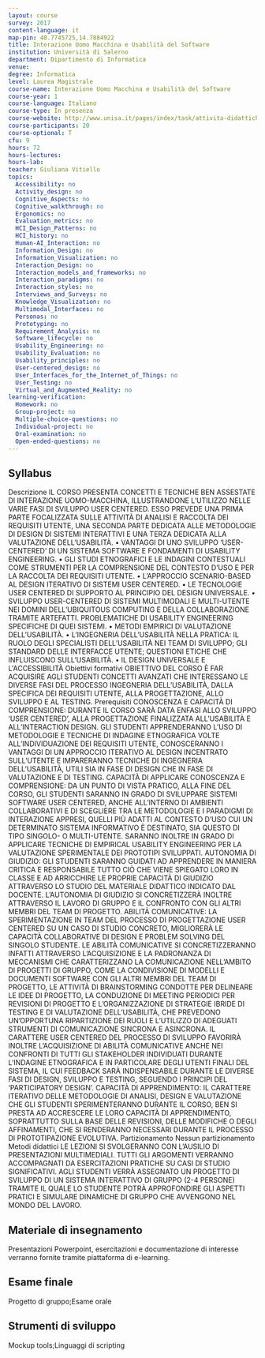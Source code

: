 ```yaml
---
layout: course
survey: 2017
content-language: it
map-pin: 40.7745725,14.7884922
title: Interazione Uomo Macchina e Usabilità del Software
institution: Università di Salerno
department: Dipartimento di Informatica
venue: 
degree: Informatica
level: Laurea Magistrale
course-name: Interazione Uomo Macchina e Usabilità del Software
course-year: 1
course-language: Italiano
course-type: In presenza
course-website: http://www.unisa.it/pages/index/task/attivita-didattiche/id/47535/aa_off/2015/idStructure/8028/part/N0
course-participants: 20
course-optional: T
cfu: 9
hours: 72
hours-lectures: 
hours-lab: 
teacher: Giuliana Vitiello
topics: 
  Accessibility: no 
  Activity_design: no 
  Cognitive_Aspects: no 
  Cognitive_walkthrough: no 
  Ergonomics: no 
  Evaluation_metrics: no 
  HCI_Design_Patterns: no 
  HCI_history: no 
  Human-AI_Interaction: no 
  Information_Design: no 
  Information_Visualization: no 
  Interaction_Design: no 
  Interaction_models_and_frameworks: no 
  Interaction_paradigms: no 
  Interaction_styles: no 
  Interviews_and_Surveys: no 
  Knowledge_Visualization: no 
  Multimodal_Interfaces: no 
  Personas: no 
  Prototyping: no 
  Requirement_Analysis: no 
  Software_lifecycle: no 
  Usability_Engineering: no 
  Usability_Evaluation: no 
  Usability_principles: no 
  User-centered_design: no 
  User_Interfaces_for_the_Internet_of_Things: no 
  User_Testing: no 
  Virtual_and_Augmented_Reality: no 
learning-verification: 
  Homework: no 
  Group-project: no 
  Multiple-choice-questions: no 
  Individual-project: no 
  Oral-examination: no 
  Open-ended-questions: no 
---
```



## Syllabus 
Descrizione
IL CORSO PRESENTA CONCETTI E TECNICHE BEN ASSESTATE DI INTERAZIONE UOMO-MACCHINA, ILLUSTRANDONE L’UTILIZZO NELLE VARIE FASI DI SVILUPPO USER CENTERED. ESSO PREVEDE UNA PRIMA PARTE FOCALIZZATA SULLE ATTIVITÀ DI ANALISI E RACCOLTA DEI REQUISITI UTENTE, UNA SECONDA PARTE DEDICATA ALLE METODOLOGIE DI DESIGN DI SISTEMI INTERATTIVI E UNA TERZA DEDICATA ALLA VALUTAZIONE DELL’USABILITÀ. •	VANTAGGI DI UNO SVILUPPO ‘USER-CENTERED’ DI UN SISTEMA SOFTWARE E FONDAMENTI DI USABILITY ENGINEERING. •	GLI STUDI ETNOGRAFICI E LE INDAGINI CONTESTUALI COME STRUMENTI PER LA COMPRENSIONE DEL CONTESTO D’USO E PER LA RACCOLTA DEI REQUISITI UTENTE. •	L’APPROCCIO SCENARIO-BASED AL DESIGN ITERATIVO DI SISTEMI USER CENTERED. •	LE TECNOLOGIE USER CENTERED DI SUPPORTO AL PRINCIPIO DEL DESIGN UNIVERSALE. •	SVILUPPO USER-CENTERED DI SISTEMI MULTIMODALI E MULTI-UTENTE NEI DOMINI DELL’UBIQUITOUS COMPUTING E DELLA COLLABORAZIONE TRAMITE ARTEFATTI. PROBLEMATICHE DI USABILITY ENGINEERING SPECIFICHE DI QUEI SISTEMI. • METODI EMPIRICI DI VALUTAZIONE DELL’USABILITÀ. •	L’INGEGNERIA DELL’USABILITÀ NELLA PRATICA: IL RUOLO DEGLI SPECIALISTI DELL’USABILITÀ NEI TEAM DI SVILUPPO; GLI STANDARD DELLE INTERFACCE UTENTE; QUESTIONI ETICHE CHE INFLUISCONO SULL’USABILITÀ. •	IL DESIGN UNIVERSALE E L'ACCESSIBILITÀ
Obiettivi formativi
OBIETTIVO DEL CORSO È FAR ACQUISIRE AGLI STUDENTI CONCETTI AVANZATI CHE INTERESSANO LE DIVERSE FASI DEL PROCESSO INGEGNERIA DELL’USABILITÀ, DALLA SPECIFICA DEI REQUISITI UTENTE, ALLA PROGETTAZIONE, ALLO SVILUPPO E AL TESTING.
Prerequisiti
CONOSCENZA E CAPACITÀ DI COMPRENSIONE: DURANTE IL CORSO SARÀ DATA ENFASI ALLO SVILUPPO ‘USER CENTERED’, ALLA PROGETTAZIONE FINALIZZATA ALL’USABILITÀ E ALL’INTERACTION DESIGN. GLI STUDENTI APPRENDERANNO L’USO DI METODOLOGIE E TECNICHE DI INDAGINE ETNOGRAFICA VOLTE ALL’INDIVIDUAZIONE DEI REQUISITI UTENTE, CONOSCERANNO I VANTAGGI DI UN APPROCCIO ITERATIVO AL DESIGN INCENTRATO SULL’UTENTE E IMPARERANNO TECNICHE DI INGEGNERIA DELL’USABILITÀ, UTILI SIA IN FASE DI DESIGN CHE IN FASE DI VALUTAZIONE E DI TESTING. CAPACITÀ DI APPLICARE CONOSCENZA E COMPRENSIONE: DA UN PUNTO DI VISTA PRATICO, ALLA FINE DEL CORSO, GLI STUDENTI SARANNO IN GRADO DI SVILUPPARE SISTEMI SOFTWARE USER CENTERED, ANCHE ALL’INTERNO DI AMBIENTI COLLABORATIVI E DI SCEGLIERE TRA LE METODOLOGIE E I PARADIGMI DI INTERAZIONE APPRESI, QUELLI PIÙ ADATTI AL CONTESTO D’USO CUI UN DETERMINATO SISTEMA INFORMATIVO È DESTINATO, SIA QUESTO DI TIPO SINGOLO- O MULTI-UTENTE. SARANNO INOLTRE IN GRADO DI APPLICARE TECNICHE DI EMPIRICAL USABILITY ENGINEERING PER LA VALUTAZIONE SPERIMENTALE DEI PROTOTIPI SVILUPPATI. AUTONOMIA DI GIUDIZIO: GLI STUDENTI SARANNO GUIDATI AD APPRENDERE IN MANIERA CRITICA E RESPONSABILE TUTTO CIÒ CHE VIENE SPIEGATO LORO IN CLASSE E AD ARRICCHIRE LE PROPRIE CAPACITÀ DI GIUDIZIO ATTRAVERSO LO STUDIO DEL MATERIALE DIDATTICO INDICATO DAL DOCENTE. L’AUTONOMIA DI GIUDIZIO SI CONCRETIZZERÀ INOLTRE ATTRAVERSO IL LAVORO DI GRUPPO E IL CONFRONTO CON GLI ALTRI MEMBRI DEL TEAM DI PROGETTO. ABILITÀ COMUNICATIVE: LA SPERIMENTAZIONE IN TEAM DEL PROCESSO DI PROGETTAZIONE USER CENTERED SU UN CASO DI STUDIO CONCRETO, MIGLIORERÀ LE CAPACITÀ COLLABORATIVE DI DESIGN E PROBLEM SOLVING DEL SINGOLO STUDENTE. LE ABILITÀ COMUNICATIVE SI CONCRETIZZERANNO INFATTI ATTRAVERSO L’ACQUISIZIONE E LA PADRONANZA DI MECCANISMI CHE CARATTERIZZANO LA COMUNICAZIONE NELL’AMBITO DI PROGETTI DI GRUPPO, COME LA CONDIVISIONE DI MODELLI E DOCUMENTI SOFTWARE CON GLI ALTRI MEMBRI DEL TEAM DI PROGETTO, LE ATTIVITÀ DI BRAINSTORMING CONDOTTE PER DELINEARE LE IDEE DI PROGETTO, LA CONDUZIONE DI MEETING PERIODICI PER REVISIONI DI PROGETTO E L’ORGANIZZAZIONE DI STRATEGIE IBRIDE DI TESTING E DI VALUTAZIONE DELL’USABILITÀ, CHE PREVEDONO UN’OPPORTUNA RIPARTIZIONE DEI RUOLI E L’UTILIZZO DI ADEGUATI STRUMENTI DI COMUNICAZIONE SINCRONA E ASINCRONA. IL CARATTERE USER CENTERED DEL PROCESSO DI SVILUPPO FAVORIRÀ INOLTRE L’ACQUISIZIONE DI ABILITÀ COMUNICATIVE ANCHE NEI CONFRONTI DI TUTTI GLI STAKEHOLDER INDIVIDUATI DURANTE L’INDAGINE ETNOGRAFICA E IN PARTICOLARE DEGLI UTENTI FINALI DEL SISTEMA, IL CUI FEEDBACK SARÀ INDISPENSABILE DURANTE LE DIVERSE FASI DI DESIGN, SVILUPPO E TESTING, SEGUENDO I PRINCIPI DEL ‘PARTICIPATORY DESIGN’. CAPACITÀ DI APPRENDIMENTO: IL CARATTERE ITERATIVO DELLE METODOLOGIE DI ANALISI, DESIGN E VALUTAZIONE CHE GLI STUDENTI SPERIMENTERANNO DURANTE IL CORSO, BEN SI PRESTA AD ACCRESCERE LE LORO CAPACITÀ DI APPRENDIMENTO, SOPRATTUTTO SULLA BASE DELLE REVISIONI, DELLE MODIFICHE O DEGLI AFFINAMENTI, CHE SI RENDERANNO NECESSARI DURANTE IL PROCESSO DI PROTOTIPAZIONE EVOLUTIVA.
Partizionamento
Nessun partizionamento
Metodi didattici
LE LEZIONI SI SVOLGERANNO CON L’AUSILIO DI PRESENTAZIONI MULTIMEDIALI. TUTTI GLI ARGOMENTI VERRANNO ACCOMPAGNATI DA ESERCITAZIONI PRATICHE SU CASI DI STUDIO SIGNIFICATIVI. AGLI STUDENTI VERRÀ ASSEGNATO UN PROGETTO DI SVILUPPO DI UN SISTEMA INTERATTIVO DI GRUPPO (2-4 PERSONE) TRAMITE IL QUALE LO STUDENTE POTRÀ APPROFONDIRE GLI ASPETTI PRATICI E SIMULARE DINAMICHE DI GRUPPO CHE AVVENGONO NEL MONDO DEL LAVORO.

## Materiale di insegnamento 
Presentazioni Powerpoint, esercitazioni e documentazione di interesse verranno fornite tramite piattaforma di e-learning.

## Esame finale 
Progetto di gruppo;Esame orale

## Strumenti di sviluppo 
Mockup tools;Linguaggi di scripting
